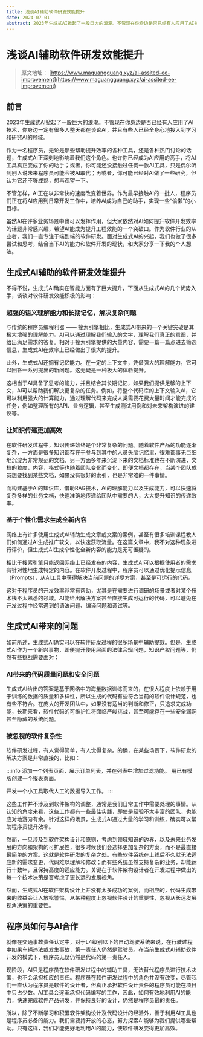 ```yaml
---
title: 浅谈AI辅助软件研发效能提升
date: 2024-07-01
abstract: 2023年生成式AI掀起了一股巨大的浪潮。不管现在你身边是否已经有人应用了AI技术，你身边一定有很多人整天都在谈论AI，并且有些人已经全身心地投入到学习和研究AI的领域。
---
```


# 浅谈AI辅助软件研发效能提升

> 原文地址： [https://www.maguangguang.xyz/ai-assited-ee-improvement](https://www.maguangguang.xyz/ai-assited-ee-improvement)

## 前言

2023年生成式AI掀起了一股巨大的浪潮。不管现在你身边是否已经有人应用了AI技术，你身边一定有很多人整天都在谈论AI，并且有些人已经全身心地投入到学习和研究AI的领域。

作为一名程序员，无论是那些帮助提升效率的各种工具，还是各种热门讨论的话题，生成式AI正深刻地影响着我们这个角色。也许你已经成为AI应用的高手，将AI工具真正变成了你的助手；或者，你可能还没接触过任何一款AI工具，只是偶尔听到别人说未来程序员可能会被AI取代；再或者，你可能已经对AI做了一些研究，但认为它还不够成熟，想再观望一下。

不管怎样，AI正在以非常快的速度改变着世界。作为最早接触AI的一批人，程序员们正在将AI应用到日常开发工作中，培养AI成为自己的助手，实现一些“偷懒”的小目标。

虽然AI在许多业务场景中也可以发挥作用，但大家依然对AI如何提升软件开发效率的话题非常感兴趣，希望AI能成为提升工程效能的一个突破口。作为软件行业的从业者，我们一直专注于端到端的软件研发。面对生成式AI的兴起，我们也做了很多尝试和思考，结合当下AI的能力和软件开发的现状，和大家分享一下我的个人想法。

## 生成式AI辅助的软件研发效能提升

不得不说，生成式AI确实在智能方面有了巨大提升，下面从生成式AI的几个优势入手，谈谈对软件研发效能积极的影响：

### 超强的语义理解能力和长期记忆，解决复杂问题

与传统的程序员编程利器 —— 搜索引擎相比，生成式AI带来的一个关键突破是其极大增强的理解能力。AI可以通过理解我们输入的文字，理解我们真正的意图，并给出满足需求的答复。相对于搜索引擎提供的大量内容，需要一篇一篇点进去筛选信息，生成式AI在效率上已经做出了很大的提升。

此外，生成式AI还拥有记忆能力。在一定的上下文中，凭借强大的理解能力，它可以回答一系列提出的新问题。这无疑是一种极大的体验提升。

这相当于AI具备了思考的能力，并且结合其长期记忆，如果我们提供足够的上下文，AI可以帮助我们解决更复杂的任务。例如，将整个代码库的上下文输入AI，它可以利用强大的计算能力，通过理解代码来完成人类需要花费大量时间才能完成的任务，例如整理所有的API、业务逻辑，甚至生成测试用例和对未来架构演进的建议等。

### 让知识传递更加高效

在软件研发过程中，知识传递始终是个非常复杂的问题。随着软件产品的功能逐渐复杂，一方面是很多知识都存在于参与到其中的人员头脑记忆里，很难都事无巨细地沉淀为非常规范的文档，另一方面多年来沉淀下来的文档标准也在不断演进，文档的粒度，内容，格式等也随着团队变化而变化，即便文档都存在，当某个团队成员想要找到某些文档，如果没有很好的索引，也是非常难的一件事情。

而构建基于AI的知识库，借助RAG技术，AI的理解能力以及生成能力，可以快速将复杂多样的业务文档，快速准确地传递给团队中需要的人，大大提升知识的传递效率。

### 基于个性化需求生成全新内容

网络上有许多使用生成式AI辅助生成文章或文案的案例，甚至有很多培训课程教人们如何通过AI生成推广软文，以快速获取流量。在这篇文章中，我不对这种现象进行评价，但生成式AI生成个性化全新内容的能力是无可置疑的。

相比于搜索引擎只能返回网络上已经发布的内容，生成式AI可以根据使用者的需求有针对性地生成特定的内容。在软件开发过程中，程序员可以通过优化提示信息（Prompts），从AI工具中获得解决当前问题的详尽方案，甚至是可运行的代码。

这对于程序员的开发效率非常有帮助，尤其是在需要进行调研的场景或者对某个技术栈不太熟悉的领域。AI能给出解决方案甚至直接生成可运行的代码，可以避免在开发过程中经常遇到的语法问题、编译问题和调试等。

## 生成式AI带来的问题

如前所述，生成式AI确实可以在软件研发过程的很多场景中辅助提效。但是，生成式AI作为一个新兴事物，即便抛开使用层面的法律合规问题，知识产权问题等，仍然有些挑战需要面对：

### AI带来的代码质量问题和安全问题

生成式AI给出的答案是基于网络中的海量数据训练而来的，在很大程度上依赖于用于训练的数据的质量和多样性，所以生成的代码有些符合当前的软件设计规范，也有些不符合。在庞大的开发团队中，如果没有适当的判断和修正，只追求完成功能，长期来看，软件代码的可维护性将面临严峻挑战，甚至可能存在一些安全漏洞甚至隐藏的系统问题。

### 被忽视的软件复杂性

软件研发过程，有人觉得简单，有人觉得复杂。的确，在某些场景下，软件研发的解决方案是非常直接的，比如：

:::info
添加一个列表页面，展示订单列表，并在列表中增加过滤功能。 用已有模版创建一个报表页面。

开发一个小工具取代人工的数据导入工作。
:::

这些工作并不涉及到软件架构的调整，通常是我们日常工作中需要处理的事情。从认知的角度来看，这些工作都有一些最佳实践，即使是经验不太丰富的团队，也能应对地游刃有余。针对这样的场景，生成式AI通过大量的学习和训练，确实可以帮助程序员提升效率。

然而，一旦涉及到软件架构设计和原则，考虑到领域知识的边界，以及未来业务发展的方向和架构的可扩展性，很多时候我们会选择更加复杂的方案，而不是最直接最简单的方案。这就是软件研发的复杂之处。有些软件系统在上线后不久就无法适应新的需求变更，代码难以理解和修改；而有些系统虽然支持复杂的业务，却能运行十数年，且保持高度的适应能力。关键在于软件架构设计者在开发过程中做出的每一个技术决策是否考虑了更长远的发展视角。

然而，生成式AI在软件架构设计上并没有太多成功的案例，而相应的，代码生成带来的收益会让人放松警惕，从某种程度上忽视软件设计的重要性，忽视从长远发展视角决策的重要性。

## 程序员如何与AI合作

就像在交通事故责任认定中，对于L4级别以下的自动驾驶系统来说，在行驶过程中如果车辆违法或发生事故，第一责任人仍然是驾驶员。在当前生成式AI辅助软件开发的模式下，程序员无疑仍然是代码的第一责任人。

现阶段，AI只是程序员在软件研发过程中的辅助工具，无法替代程序员进行技术决策，也不会承担相应的责任。程序员在软件研发过程中的角色并没有改变，尽管我们一直认为程序员是软件的设计者，但真正承担软件设计责任的程序员可能在项目中只占少数。AI工具会逐渐承担代码编写的工作，因此，如何有效地利用AI的能力，快速完成软件产品研发，并保持良好的设计，仍然是程序员最的责任。

所以，除了不断学习和积累软件架构设计及代码设计的经验外，善于利用AI工具也是程序员必备的能力。我们需要持开放的心态，努力探索AI能够为我们提供哪些帮助。只有这样，我们才能更好地利用AI的能力，使软件研发变得更加高效。

